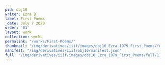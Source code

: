 ```yaml
---
pid: obj10
writer: Ezra B
label: First Poems
_date: July 7 2020
order: '01'
layout: work
collection: works
permalink: "/works/First-Poems/"
thumbnail: "/img/derivatives/iiif/images/obj10_Ezra_1979_First_Poems/full/250,/0/default.jpg"
manifest: "/img/derivatives/iiif/obj10/manifest.json"
full: "/img/derivatives/iiif/images/obj10_Ezra_1979_First_Poems/full/1140,/0/default.jpg"
---
```


